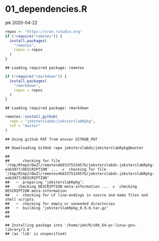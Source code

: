 01\_dependencies.R
================
jek
2020-04-22

``` r
repos <- "https://cran.rstudio.org"
if (!require("remotes")) {
  install.packages(
    "remotes",
    repos = repos
  )
}
```

    ## Loading required package: remotes

``` r
if (!require("rmarkdown")) {
  install.packages(
    "rmarkdown",
    repos = repos
  )
}
```

    ## Loading required package: rmarkdown

``` r
remotes::install_github(
  repo = "jeksterslabds/jeksterslabRpkg",
  ref = "master"
)
```

    ## Using github PAT from envvar GITHUB_PAT

    ## Downloading GitHub repo jeksterslabds/jeksterslabRpkg@master

    ## 
    ##      checking for file ‘/tmp/Rtmp2rDwZl/remotes468337533457b/jeksterslabds-jeksterslabRpkg-eeb3977/DESCRIPTION’ ...  ✔  checking for file ‘/tmp/Rtmp2rDwZl/remotes468337533457b/jeksterslabds-jeksterslabRpkg-eeb3977/DESCRIPTION’
    ##   ─  preparing ‘jeksterslabRpkg’:
    ##    checking DESCRIPTION meta-information ...  ✔  checking DESCRIPTION meta-information
    ##   ─  checking for LF line-endings in source and make files and shell scripts
    ##   ─  checking for empty or unneeded directories
    ##   ─  building ‘jeksterslabRpkg_0.9.0.tar.gz’
    ##      
    ## 

    ## Installing package into '/home/jek/R/x86_64-pc-linux-gnu-library/3.6'
    ## (as 'lib' is unspecified)
